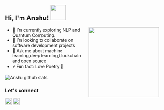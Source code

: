 <h2> Hi, I'm Anshu! <img src="https://media.giphy.com/media/ZFtvuSCT2fGVl34Wpi/giphy.gif" width="50"></h2>

<img align='right' src="https://media.giphy.com/media/rsUGLKwgSvSxmq1VrZ/giphy.gif" width="230">

- 🔭 I’m currently exploring NLP and Quantum Computing.
- 👯 I’m looking to collaborate on software development projects
- 💬 Ask me about machine learning,deep learning,blockchain and open source
- ⚡ Fun fact: Love Poetry :yellow_heart:



![Anshu github stats](https://github-readme-stats.vercel.app/api?username=Sinha199&show_icons=true&theme=gruvbox)


### Let's connect
<a href="https://twitter.com/Sinha_199">
  <img align="left" alt="Anshu Sinha | Twitter" width="22px" src="https://cdn.jsdelivr.net/npm/simple-icons@v3/icons/twitter.svg" />
</a>
<a href="https://www.linkedin.com/in/anshu1998/">
  <img align="left" alt="Anshu Sinha" width="22px" src="https://cdn.jsdelivr.net/npm/simple-icons@v3/icons/linkedin.svg" />
</a>

<br />
<br />
